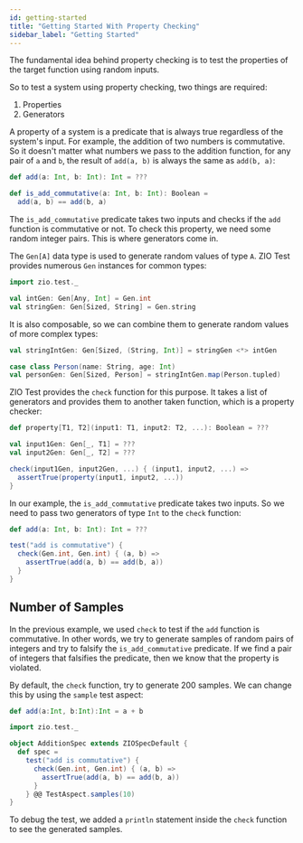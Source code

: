 ```yaml
---
id: getting-started
title: "Getting Started With Property Checking"
sidebar_label: "Getting Started"
---
```


The fundamental idea behind property checking is to test the properties of the target function using random inputs. 

So to test a system using property checking, two things are required:

1. Properties
2. Generators

A property of a system is a predicate that is always true regardless of the system's input. For example, the addition of two numbers is commutative. So it doesn't matter what numbers we pass to the addition function, for any pair of `a` and `b`, the result of `add(a, b)` is always the same as `add(b, a)`:

```scala mdoc:compile-only
def add(a: Int, b: Int): Int = ???

def is_add_commutative(a: Int, b: Int): Boolean =
  add(a, b) == add(b, a)
```

The `is_add_commutative` predicate takes two inputs and checks if the `add` function is commutative or not. To check this property, we need some random integer pairs. This is where generators come in.

The `Gen[A]` data type is used to generate random values of type `A`. ZIO Test provides numerous `Gen` instances for common types:

```scala mdoc:silent
import zio.test._

val intGen: Gen[Any, Int] = Gen.int
val stringGen: Gen[Sized, String] = Gen.string
```

It is also composable, so we can combine them to generate random values of more complex types:

```scala mdoc:silent
val stringIntGen: Gen[Sized, (String, Int)] = stringGen <*> intGen

case class Person(name: String, age: Int)
val personGen: Gen[Sized, Person] = stringIntGen.map(Person.tupled)
```

ZIO Test provides the `check` function for this purpose. It takes a list of generators and provides them to another taken function, which is a property checker:

```scala
def property[T1, T2](input1: T1, input2: T2, ...): Boolean = ???

val input1Gen: Gen[_, T1] = ???
val input2Gen: Gen[_, T2] = ???

check(input1Gen, input2Gen, ...) { (input1, input2, ...) =>
  assertTrue(property(input1, input2, ...))   
}
```

In our example, the `is_add_commutative` predicate takes two inputs. So we need to pass two generators of type `Int` to the `check` function:

```scala mdoc:compile-only
def add(a: Int, b: Int): Int = ???

test("add is commutative") {
  check(Gen.int, Gen.int) { (a, b) =>
    assertTrue(add(a, b) == add(b, a))
  }
}
```

## Number of Samples

In the previous example, we used `check` to test if the `add` function is commutative. In other words, we try to generate samples of random pairs of integers and try to falsify the `is_add_commutative` predicate. If we find a pair of integers that falsifies the predicate, then we know that the property is violated.

By default, the `check` function, try to generate 200 samples. We can change this by using the `sample` test aspect:

```scala mdoc:invisible
def add(a:Int, b:Int):Int = a + b
```

```scala mdoc:compile-only
import zio.test._

object AdditionSpec extends ZIOSpecDefault {
  def spec =
    test("add is commutative") {
      check(Gen.int, Gen.int) { (a, b) =>
        assertTrue(add(a, b) == add(b, a))
      }
    } @@ TestAspect.samples(10)
}
```

To debug the test, we added a `println` statement inside the `check` function to see the generated samples.
